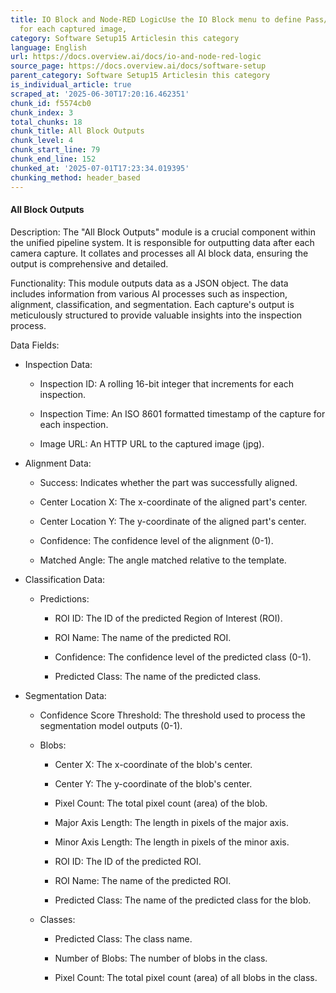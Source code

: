 ```yaml
---
title: IO Block and Node-RED LogicUse the IO Block menu to define Pass/Fail rules
  for each captured image,
category: Software Setup15 Articlesin this category
language: English
url: https://docs.overview.ai/docs/io-and-node-red-logic
source_page: https://docs.overview.ai/docs/software-setup
parent_category: Software Setup15 Articlesin this category
is_individual_article: true
scraped_at: '2025-06-30T17:20:16.462351'
chunk_id: f5574cb0
chunk_index: 3
total_chunks: 18
chunk_title: All Block Outputs
chunk_level: 4
chunk_start_line: 79
chunk_end_line: 152
chunked_at: '2025-07-01T17:23:34.019395'
chunking_method: header_based
---
```


#### **All Block Outputs**

Description: The "All Block Outputs" module is a crucial component within the unified pipeline system. It is responsible for outputting data after each camera capture. It collates and processes all AI block data, ensuring the output is comprehensive and detailed.

Functionality: This module outputs data as a JSON object. The data includes information from various AI processes such as inspection, alignment, classification, and segmentation. Each capture's output is meticulously structured to provide valuable insights into the inspection process.

Data Fields:

  * Inspection Data:

    * Inspection ID: A rolling 16-bit integer that increments for each inspection.

    * Inspection Time: An ISO 8601 formatted timestamp of the capture for each inspection.

    * Image URL: An HTTP URL to the captured image \(jpg\).

  * Alignment Data:

    * Success: Indicates whether the part was successfully aligned.

    * Center Location X: The x-coordinate of the aligned part's center.

    * Center Location Y: The y-coordinate of the aligned part's center.

    * Confidence: The confidence level of the alignment \(0-1\).

    * Matched Angle: The angle matched relative to the template.

  * Classification Data:

    * Predictions:

      * ROI ID: The ID of the predicted Region of Interest \(ROI\).

      * ROI Name: The name of the predicted ROI.

      * Confidence: The confidence level of the predicted class \(0-1\).

      * Predicted Class: The name of the predicted class.

  * Segmentation Data:

    * Confidence Score Threshold: The threshold used to process the segmentation model outputs \(0-1\).

    * Blobs:

      * Center X: The x-coordinate of the blob's center.

      * Center Y: The y-coordinate of the blob's center.

      * Pixel Count: The total pixel count \(area\) of the blob.

      * Major Axis Length: The length in pixels of the major axis.

      * Minor Axis Length: The length in pixels of the minor axis.

      * ROI ID: The ID of the predicted ROI.

      * ROI Name: The name of the predicted ROI.

      * Predicted Class: The name of the predicted class for the blob.

    * Classes:

      * Predicted Class: The class name.

      * Number of Blobs: The number of blobs in the class.

      * Pixel Count: The total pixel count \(area\) of all blobs in the class.



